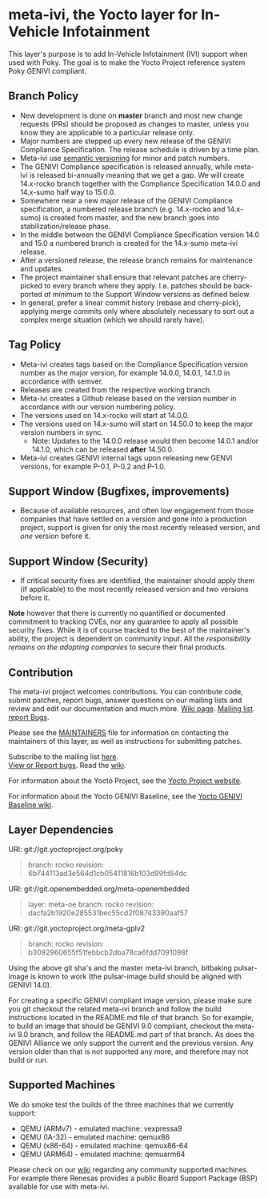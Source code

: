 meta-ivi, the Yocto layer for In-Vehicle Infotainment
=====================================================

This layer's purpose is to add In-Vehicle Infotainment (IVI) support when
used with Poky.  The goal is to make the Yocto Project reference system
Poky GENIVI compliant.

Branch Policy
-------------

- New development is done on **master** branch and most new change requests
  (PRs) should be proposed as changes to master, unless you know they are
  applicable to a particular release only.
- Major numbers are stepped up every new release of the GENIVI Compliance
  Specification.  The release schedule is driven by a time plan. 
- Meta-ivi use [semantic versioning](http://semver.org/) for minor and patch
  numbers.
- The GENIVI Compliance specification is released annually, while meta-ivi is
  released bi-annually meaning that we get a gap. We will create 14.x-rocko
  branch together with the Compliance Specification 14.0.0 and 14.x-sumo half
  way to 15.0.0.
- Somewhere near a new major release of the GENIVI Compliance specification, a
  numbered release branch (e.g. 14.x-rocko and 14.x-sumo) is created from
  master, and the new branch goes into stabilization/release phase.
- In the middle between the GENIVI Compliance Specification version 14.0 and
  15.0 a numbered branch is created for the 14.x-sumo meta-ivi release.
- After a versioned release, the release branch remains for maintenance and
  updates.
- The project maintainer shall ensure that relevant patches are
  cherry-picked to every branch where they apply. I.e. patches should be
  back-ported *at minimum* to the Support Window versions as defined below.
- In general, prefer a linear commit history (rebase and cherry-pick),
  applying merge commits only where absolutely necessary to sort out a
  complex merge situation (which we should rarely have).

Tag Policy
----------
- Meta-ivi creates tags based on the Compliance Specification version number as
  the major version, for example 14.0.0, 14.0.1, 14.1.0 in accordance with
  semver.
- Releases are created from the respective working branch.
- Meta-ivi creates a Github release based on the version number in accordance
  with our version numbering policy.
- The versions used on 14.x-rocko will start at 14.0.0.
- The versions used on 14.x-sumo will start on 14.50.0 to keep the major version
  numbers in sync.
  - Note: Updates to the 14.0.0 release would then become 14.0.1 and/or 14.1.0,
    which can be released __after__ 14.50.0.
- Meta-ivi creates GENIVI internal tags upon releasing new GENVI versions, for
  example P-0.1, P-0.2 and P-1.0.

Support Window (Bugfixes, improvements)
---------------------------------------

- Because of available resources, and often low engagement from those companies
that have settled on a version and gone into a production project, support
is given for only the most recently released version, and *one* version
before it.

Support Window (Security)
-------------------------

- If critical security fixes are identified, the maintainer should apply
them (if applicable) to the most recently released version and *two*
versions before it.

**Note** however that there is currently no quantified or documented
commitment to tracking CVEs, nor any guarantee to apply all possible
security fixes.  While it is of course tracked to the best of the
maintainer's ability, the project is dependent on community input.  All the
_responsibility remains on the adopting companies_ to secure their final
products.

Contribution
-------------

The meta-ivi project welcomes contributions. You can contribute code,
submit patches, report bugs, answer questions on our mailing lists and
review and edit our documentation and much more.
[Wiki page](https://at.projects.genivi.org/wiki/display/PROJ/meta-ivi).
[Mailing list](https://lists.genivi.org/mailman/listinfo/genivi-meta-ivi).
[report Bugs](https://at.projects.genivi.org/jira/projects/BASE/).

Please see the
[MAINTAINERS](https://github.com/GENIVI/meta-ivi/blob/master/MAINTAINERS)
file for information on contacting the maintainers
of this layer, as well as instructions for submitting patches.

Subscribe to the mailing list
    [here](https://lists.genivi.org/mailman/listinfo/genivi-meta-ivi).  
[View or Report bugs](https://at.projects.genivi.org/jira/secure/RapidBoard.jspa?rapidView=10&projectKey=BASE).
Read the [wiki](https://at.projects.genivi.org/wiki/display/PROJ/meta-ivi). 

For information about the Yocto Project, see the
[Yocto Project website](https://www.yoctoproject.org).  

For information about the Yocto GENIVI Baseline, see the
[Yocto GENIVI Baseline wiki](https://at.projects.genivi.org/wiki/display/PROJ/GENIVI+Baselines). 

Layer Dependencies
------------------

URI: git://git.yoctoproject.org/poky
> branch:   rocko
> revision: 6b744113ad3e564d1cb05411816b103d99fd84dc

URI: git://git.openembedded.org/meta-openembedded
> layer:    meta-oe
> branch:   rocko
> revision: dacfa2b1920e285531bec55cd2f08743390aaf57

URI: git://git.yoctoproject.org/meta-gplv2
> branch:   rocko
> revision: b3092960655f51febbcb2dba78ca6fdd7091098f

Using the above git sha's and the master meta-ivi branch,
 bitbaking pulsar-image is known to work
 (the pulsar-image build should be aligned with GENIVI 14.0).

For creating a specific GENIVI compliant image version, please make sure you
git checkout the related meta-ivi branch and follow the build instructions
located in the README.md file of that branch.  So for example, to build
an image that should be GENIVI 9.0 compliant, checkout the meta-ivi 9.0 branch,
and follow the README.md part of that branch.  As does the GENIVI Alliance
we only support the current and the previous version.  Any version older
than that is not supported any more, and therefore may not build or run.

Supported Machines
------------------

We do smoke test the builds of the three machines that we currently support:

* QEMU (ARMv7) - emulated machine: vexpressa9
* QEMU (IA-32) - emulated machine: qemux86
* QEMU (x86-64) - emulated machine: qemux86-64
* QEMU (ARM64) - emulated machine: qemuarm64

Please check on our [wiki](https://at.projects.genivi.org/wiki/display/PROJ/meta-ivi)
regarding any community supported machines.
For example there Renesas provides a public Board Support Package (BSP)
available for use with meta-ivi.
